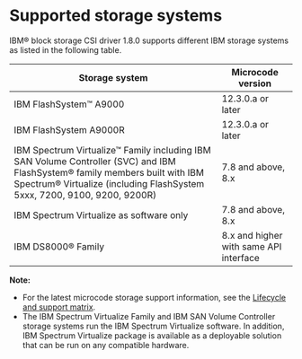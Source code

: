 # Supported storage systems

IBM® block storage CSI driver 1.8.0 supports different IBM storage systems as listed in the following table.

|Storage system|Microcode version|
|--------------|-----------------|
|IBM FlashSystem™ A9000|12.3.0.a or later|
|IBM FlashSystem A9000R|12.3.0.a or later|
|IBM Spectrum Virtualize™ Family including IBM SAN Volume Controller (SVC) and IBM FlashSystem® family members built with IBM Spectrum® Virtualize (including FlashSystem 5xxx, 7200, 9100, 9200, 9200R)|7.8 and above, 8.x|
|IBM Spectrum Virtualize as software only|7.8 and above, 8.x|
|IBM DS8000® Family|8.x and higher with same API interface|

**Note:**

- For the latest microcode storage support information, see the [Lifecycle and support matrix](https://www.ibm.com/docs/en/stg-block-csi-driver?topic=SSRQ8T/landing/csi_lifecycle_support_matrix.html).
- The IBM Spectrum Virtualize Family and IBM SAN Volume Controller storage systems run the IBM Spectrum Virtualize software. In addition, IBM Spectrum Virtualize package is available as a deployable solution that can be run on any compatible hardware.


